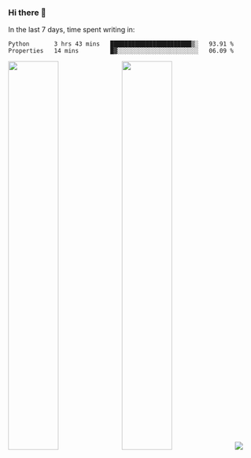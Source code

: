 ### Hi there 👋

In the last 7 days, time spent writing in:

<!--START_SECTION:waka-->

```text
Python       3 hrs 43 mins   ███████████████████████▒░   93.91 %
Properties   14 mins         █▓░░░░░░░░░░░░░░░░░░░░░░░   06.09 %
```

<!--END_SECTION:waka-->

<img src="https://wakatime.com/share/@jimtje/5d0c92de-08f8-4a72-8f2f-6a9693d1e318.svg" width=45% height=45%> <img src="https://wakatime.com/share/@jimtje/501498ae-bda5-4da7-a89d-b40bcdd5556d.svg" width=45% height=45%>
![](https://hit.yhype.me/github/profile?user_id=43537315)

